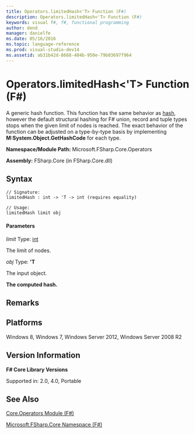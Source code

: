 ```yaml
---
title: Operators.limitedHash<'T> Function (F#)
description: Operators.limitedHash<'T> Function (F#)
keywords: visual f#, f#, functional programming
author: dend
manager: danielfe
ms.date: 05/16/2016
ms.topic: language-reference
ms.prod: visual-studio-dev14
ms.assetid: ab31b42d-8668-404b-950e-79b03697f964 
---
```


# Operators.limitedHash<'T> Function (F#)

A generic hash function. This function has the same behavior as [hash](http://msdn.microsoft.com/en-us/library/a83c0432-919e-407d-9ffc-8cf34fbc6daa), however the default structural hashing for F# union, record and tuple types stops when the given limit of nodes is reached. The exact behavior of the function can be adjusted on a type-by-type basis by implementing **M:System.Object.GetHashCode** for each type.

**Namespace/Module Path:** Microsoft.FSharp.Core.Operators

**Assembly:** FSharp.Core (in FSharp.Core.dll)


## Syntax

```
// Signature:
limitedHash : int -> 'T -> int (requires equality)

// Usage:
limitedHash limit obj
```

#### Parameters
*limit*
Type: [int](http://msdn.microsoft.com/en-us/library/025d5455-3622-4ea5-9573-3ecbd4ee1375)


The limit of nodes.


*obj*
Type: **'T**


The input object.



**The computed hash.**
## Remarks

## Platforms
Windows 8, Windows 7, Windows Server 2012, Windows Server 2008 R2


## Version Information
**F# Core Library Versions**

Supported in: 2.0, 4.0, Portable




## See Also
[Core.Operators Module &#40;F&#35;&#41;](Core.Operators-Module-%5BFSharp%5D.md)

[Microsoft.FSharp.Core Namespace &#40;F&#35;&#41;](Microsoft.FSharp.Core-Namespace-%5BFSharp%5D.md)


